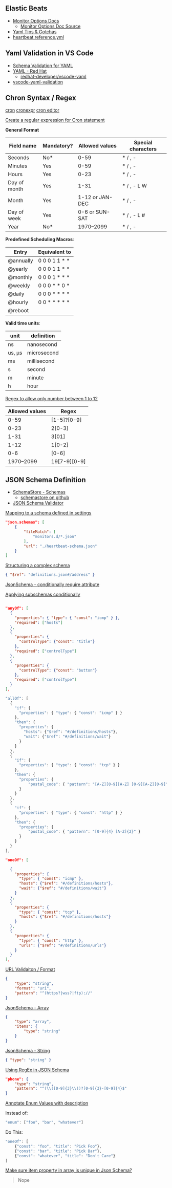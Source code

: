 
## Elastic Beats

* [Monitor Options Docs](https://www.elastic.co/guide/en/beats/heartbeat/current/configuration-heartbeat-options.html#monitor-schedule)
  * [Monitor Options Doc Source](https://github.com/elastic/beats/blob/master/heartbeat/docs/heartbeat-options.asciidoc)
* [Yaml Tips & Gotchas](https://www.elastic.co/guide/en/beats/heartbeat/current/yaml-tips.html)
* [heartbeat.reference.yml](https://github.com/elastic/beats/blob/master/heartbeat/heartbeat.reference.yml)


## Yaml Validation in VS Code

* [Schema Validation for YAML](https://json-schema-everywhere.github.io/yaml)
* [YAML - Red Hat](https://marketplace.visualstudio.com/items?itemName=redhat.vscode-yaml)
  * [redhat-developer/vscode-yaml](https://github.com/redhat-developer/vscode-yaml)
* [vscode-yaml-validation](https://github.com/djabraham/vscode-yaml-validation)


## Chron Syntax / Regex

[cron](https://en.wikipedia.org/wiki/Cron)
[cronexpr](https://github.com/gorhill/cronexpr#implementation)
[cron editor](https://github.com/gorhill/cronexpr#implementation)

[Create a regular expression for Cron statement](https://stackoverflow.com/q/14203122/1366033)


**General Format**


| Field name    | Mandatory? | Allowed values  | Special characters |
| ------------- | ---------- | --------------- | ------------------ |
| Seconds       | No*        | 0-59            | * / , -            |
| Minutes       | Yes        | 0-59            | * / , -            |
| Hours         | Yes        | 0-23            | * / , -            |
| Day of month  | Yes        | 1-31            | * / , - L W        |
| Month         | Yes        | 1-12 or JAN-DEC | * / , -            |
| Day of week   | Yes        | 0-6 or SUN-SAT  | * / , - L #        |
| Year          | No*        | 1970–2099       | * / , -            |


**Predefined Scheduling Macros**:


| Entry      | Equivalent to |
| ---------- | ------------- |
| @annually  | 0 0 0 1 1 * * |
| @yearly    | 0 0 0 1 1 * * |
| @monthly   | 0 0 0 1 * * * |
| @weekly    | 0 0 0 * * 0 * |
| @daily     | 0 0 0 * * * * |
| @hourly    | 0 0 * * * * * |
| @reboot    |               |


**Valid time units**:

| unit   | definition  |
| -------| ----------- |
| ns     | nanosecond  |
| us, µs | microsecond |
| ms     | millisecond |
| s      | second      |
| m      | minute      |
| h      | hour        |



[Regex to allow only number between 1 to 12](https://stackoverflow.com/q/32435949/1366033)


| Allowed values | Regex                     |
| -------------- | ------------------------- |
| 0-59           | [1-5]?[0-9]               |
| 0-23           | 2[0-3]|1[0-9]|[0-9]       |
| 1-31           | 3[01]|[12][0-9]|[1-9]     |
| 1-12           | 1[0-2]|[1-9]              |
| 0-6            | [0-6]                     |
| 1970–2099      | 19[7-9][0-9]|20[0-9][0-9] |



## JSON Schema Definition

* [SchemaStore - Schemas](http://schemastore.org/json/)
  * [schemastore on github](https://github.com/schemastore/schemastore/)
* [JSON Schema Validator](https://www.jsonschemavalidator.net/)

[Mapping to a schema defined in settings](https://code.visualstudio.com/docs/languages/json#_mapping-to-a-schema-in-the-workspace)

```json
"json.schemas": [
    {
        "fileMatch": [
            "monitors.d/*.json"
        ],
        "url": "./heartbeat-schema.json"
    }
]
```

[Structuring a complex schema](https://json-schema.org/understanding-json-schema/structuring.html)

```json
{ "$ref": "definitions.json#/address" }
```

[JsonSchema - conditionally require attribute](https://stackoverflow.com/a/38781027/1366033)


[Applying subschemas conditionally](https://json-schema.org/understanding-json-schema/reference/conditionals.html)

```json

"anyOf": [
  {
    "properties": { "type": { "const": "icmp" } },
    "required": ["hosts"]
  },
  {
    "properties": {
      "controlType": {"const": "title"}
    },
    "required": ["controlType"]
  },
  {
    "properties": {
      "controlType": {"const": "button"}
    },
    "required": ["controlType"]
  }
],
```

```js
"allOf": [
  {
    "if": {
      "properties": { "type": { "const": "icmp" } }
    },
    "then": {
      "properties": {
        "hosts": {"$ref": "#/definitions/hosts"},
        "wait": {"$ref": "#/definitions/wait"}
      }
    }
  },
  {
    "if": {
      "properties": { "type": { "const": "tcp" } }
    },
    "then": {
      "properties": {
          "postal_code": { "pattern": "[A-Z][0-9][A-Z] [0-9][A-Z][0-9]" }
      }
    }
  },
  {
    "if": {
      "properties": { "type": { "const": "http" } }
    },
    "then": {
      "properties": {
          "postal_code": { "pattern": "[0-9]{4} [A-Z]{2}" } 
      }
    }
  }
],
```


```json
"oneOf": [

  { 
    "properties": {
      "type": { "const": "icmp" },
      "hosts": {"$ref": "#/definitions/hosts"},
      "wait": {"$ref": "#/definitions/wait"}
    }
  },
  { 
    "properties": {
      "type": { "const": "tcp" },
      "hosts": {"$ref": "#/definitions/hosts"}
    }
  },
  { 
    "properties": {
      "type": { "const": "http" },
      "urls": {"$ref": "#/definitions/urls"}
    }
  }
],
```

[URL Validaiton / Format](https://github.com/json-schema-org/json-schema-spec/issues/233#issuecomment-279180514)

```json
{
    "type": "string",
    "format": "uri",
    "pattern": "^(https?|wss?|ftp)://"
}
```


[JsonSchema - Array](https://cswr.github.io/JsonSchema/spec/arrays/)

```json
{
    "type": "array",
    "items": {
        "type": "string"
    }
}
```


[JsonSchema - String](https://json-schema.org/understanding-json-schema/reference/string.html)

```json
{ "type": "string" }
```


[Using RegEx in JSON Schema](https://stackoverflow.com/q/16491973/1366033)

```json
"phone": {
    "type": "string",
    "pattern": "^(\\([0-9]{3}\\))?[0-9]{3}-[0-9]{4}$"
}
```


[Annotate Enum Values with description](https://github.com/json-schema-org/json-schema-spec/issues/57#issuecomment-247861695)

Instead of:

```js
"enum": ["foo", "bar", "whatever"]
```

Do This:

```js
"oneOf": [
    {"const": "foo", "title": "Pick Foo"},
    {"const": "bar", "title": "Pick Bar"},
    {"const": "whatever", "title": "Don't Care"}
]
```

[Make sure item property in array is unique in Json Schema?](https://stackoverflow.com/q/24763759/1366033)

> Nope
